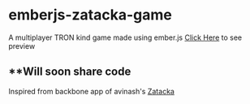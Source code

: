 emberjs-zatacka-game
====================

A multiplayer TRON kind game made using ember.js
<a href="http://thecodejack.github.com/emberjs-zatacka-game/">Click Here</a> to see preview

**Will soon share code
-----------------------

Inspired from backbone app of avinash's <a href="https://github.com/hardfire/Zatacka">Zatacka</a>